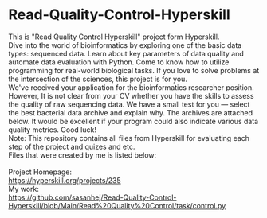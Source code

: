 # Read-Quality-Control-Hyperskill
This is "Read Quality Control Hyperskill" project form Hyperskill.<br>
Dive into the world of bioinformatics by exploring one of the basic data types: sequenced data. Learn about key parameters of data quality and automate data evaluation with Python. Come to know how to utilize programming for real-world biological tasks. If you love to solve problems at the intersection of the sciences, this project is for you.<br>
We've received your application for the bioinformatics researcher position. However, It is not clear from your CV whether you have the skills to assess the quality of raw sequencing data. We have a small test for you — select the best bacterial data archive and explain why. The archives are attached below. It would be excellent if your program could also indicate various data quality metrics. Good luck!<br>
Note: This repository contains all files from Hyperskill for evaluating each step of the project and quizes and etc.<br>
Files that were created by me is listed below:<br>
<br>
Project Homepage:<br>
https://hyperskill.org/projects/235<br>
My work:<br>
https://github.com/sasanhej/Read-Quality-Control-Hyperskill/blob/Main/Read%20Quality%20Control/task/control.py
